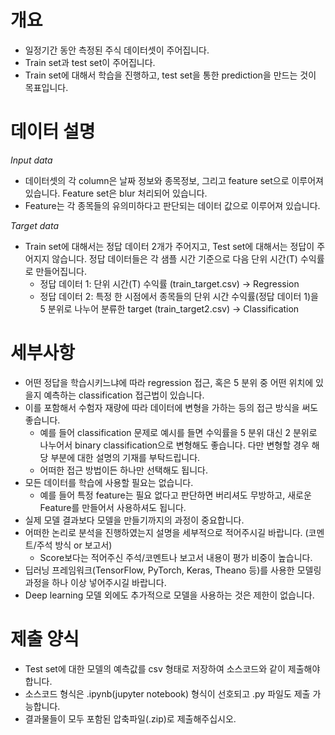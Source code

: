 # 개요
* 일정기간 동안 측정된 주식 데이터셋이 주어집니다.
* Train set과 test set이 주어집니다.
* Train set에 대해서 학습을 진행하고, test set을 통한 prediction을 만드는 것이 목표입니다.

# 데이터 설명
*Input data*  
* 데이터셋의 각 column은 날짜 정보와 종목정보, 그리고 feature set으로 이루어져 있습니다. Feature set은 blur 처리되어 있습니다. 
* Feature는 각 종목들의 유의미하다고 판단되는 데이터 값으로 이루어져 있습니다.

*Target data*
* Train set에 대해서는 정답 데이터 2개가 주어지고, Test set에 대해서는 정답이 주어지지 않습니다. 정답 데이터들은 각 샘플 시간 기준으로 다음 단위 시간(T) 수익률로 만들어집니다.
  * 정답 데이터 1: 단위 시간(T) 수익률 (train_target.csv) → Regression
  * 정답 데이터 2: 특정 한 시점에서 종목들의 단위 시간 수익률(정답 데이터 1)을 5 분위로 나누어 분류한 target (train_target2.csv) → Classification

# 세부사항
* 어떤 정답을 학습시키느냐에 따라 regression 접근, 혹은 5 분위 중 어떤 위치에 있을지 예측하는 classification 접근법이 있습니다. 
* 이를 포함해서 수험자 재량에 따라 데이터에 변형을 가하는 등의 접근 방식을 써도 좋습니다.
  * 예를 들어 classification 문제로 예시를 들면 수익률을 5 분위 대신 2 분위로 나누어서 binary classification으로 변형해도 좋습니다. 다만 변형할 경우 해당 부분에 대한 설명의 기재를 부탁드립니다.
  * 어떠한 접근 방법이든 하나만 선택해도 됩니다.
* 모든 데이터를 학습에 사용할 필요는 없습니다.
  * 예를 들어 특정 feature는 필요 없다고 판단하면 버리셔도 무방하고, 새로운 Feature를 만들어서 사용하셔도 됩니다.
* 실제 모델 결과보다 모델을 만들기까지의 과정이 중요합니다.
* 어떠한 논리로 분석을 진행하였는지 설명을 세부적으로 적어주시길 바랍니다. (코멘트/주석 방식 or 보고서)
  * Score보다는 적어주신 주석/코멘트나 보고서 내용이 평가 비중이 높습니다.
* 딥러닝 프레임워크(TensorFlow, PyTorch, Keras, Theano 등)를 사용한 모델링 과정을 하나 이상 넣어주시길 바랍니다. 
* Deep learning 모델 외에도 추가적으로 모델을 사용하는 것은 제한이 없습니다.

# 제출 양식
* Test set에 대한 모델의 예측값를 csv 형태로 저장하여 소스코드와 같이 제출해야 합니다. 
* 소스코드 형식은 .ipynb(jupyter notebook) 형식이 선호되고 .py 파일도 제출 가능합니다. 
* 결과물들이 모두 포함된 압축파일(.zip)로 제출해주십시오.
